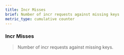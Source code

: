 ```yaml
---
title: Incr Misses
brief: Number of incr requests against missing keys
metric_type: cumulative counter
---
```


### Incr Misses

> Number of incr requests against missing keys.
